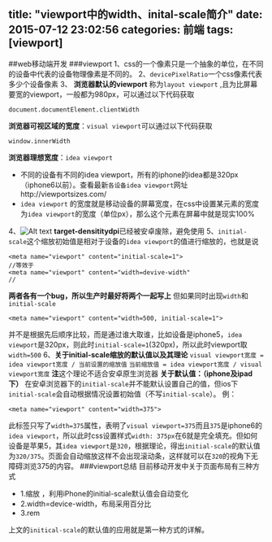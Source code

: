 title: "viewport中的width、inital-scale简介"
date: 2015-07-12 23:02:56
categories: 前端
tags: [viewport]
---
##web移动端开发
###viewport
1、css的一个像素只是一个抽象的单位，在不同的设备中代表的设备物理像素是不同的。
2、`devicePixelRatio`一个css像素代表多少个设备像素
3、
**浏览器默认的viewport** 称为`layout viewport` ,且为比屏幕要宽的viewport，一般都为980px，可以通过以下代码获取
```
document.documentElement.clientWidth
```
**浏览器可视区域的宽度**：`visual viewport`可以通过以下代码获取
```
window.innerWidth
```
**浏览器理想宽度**：`idea viewport`
- 不同的设备有不同的idea viewport，所有的iphone的idea都是320px（iphone6以前）。查看最新`各设备idea viewport`网址http://viewportsizes.com/
- `idea viewport` 的宽度就是移动设备的屏幕宽度，在css中设置某元素的宽度为`idea viewport`的宽度（单位px），那么这个元素在屏幕中就是现实100%

4、![Alt text](./1436681520937.png)
**target-densititydpi**已经被安卓废除，避免使用
5、`initial-scale`这个缩放初始值是相对于设备的`idea viewport`的值进行缩放的，也就是说
```
<meta name="viewport" content="initial-scale=1"> 
//等效于
<meta name="viewport" content="width=devive-width"
//
```
**两者各有一个bug，所以生产时最好将两个一起写上**
但如果同时出现`width`和`initial-scale`
```
<meta name="viewport" content="width=500, initial-scale=1">
```
并不是根据先后顺序比较，而是通过谁大取谁，比如设备是iphone5，`idea viewport`是320px，则此时`initial-scale=1`(320px)，所以此时viewport取`width=500`
6、**关于initial-scale缩放的默认值以及其理论**
`visual viewport宽度 = idea viewport宽度 / 当前设置的缩放值`
`当前缩放值 = idea viewport宽度 / visual viewport宽度`
**注**这个理论不适合安卓原生浏览器
**关于默认值：（iphone及ipad下）**
在安卓浏览器下的`initial-scale`并不能默认设置自己的值，但ios下`initial-scale`会自动根据情况设置初始值（不写`initial-scale`）。
例：
```
<meta name="viewport" content="width=375">
```
此标签只写了`width=375`属性，表明了`visual viewport=375`而且`375`是iphone6的`idea viewport`，所以此时css设置样式`width: 375px`在6就是完全填充。但如何设备是苹果5，其`idea viewport`是`320`，根据理论，得出`initial-scale`的默认值为`320/375`。页面会自动缩放这样不会出现滚动条，这样就可以在`320`的视角下无障碍浏览375的内容。
###viewport总结
目前移动开发中关于页面布局有三种方式
- 1.缩放 ，利用iPhone的initial-scale默认值会自动变化
- 2.width=device-width，布局采用百分比 
- 3.rem 

上文的`initical-scale`的默认值的应用就是第一种方式的详解。
